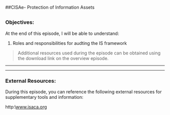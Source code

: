 ##CISAe- Protection of Information Assets
##
### Objectives:

At the end of this episode, I will be able to understand:

1. Roles and responsibilities for audting the IS framework


	

>Additional resources used during the episode can be obtained using the download link on the overview episode.

-----------------------------------------------------------






-----------------------------------------------------------
### External Resources:

During this episode, you can reference the following external resources for supplementary tools and information:

http:\www.isaca.org
